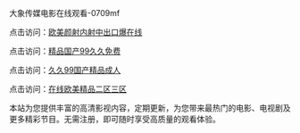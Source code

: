 大象传媒电影在线观看-0709mf

点击访问：<a href="https://heiliaozj3tjd.pages.dev">欧美颜射内射中出口爆在线</a>

点击访问：<a href="https://heiliaoe8ajia.pages.dev">精品国产99久久免费</a>

点击访问：<a href="https://heiliaoxqkkct.pages.dev">久久99国产精品成人</a>

点击访问：<a href="https://heiliaoxwd5i8.pages.dev">在线欧美精品二区三区</a>

本站为您提供丰富的高清影视内容，定期更新，为您带来最热门的电影、电视剧及更多精彩节目。无需注册，即可随时享受高质量的观看体验。

<span style="display:none;">[Canonical link](https://github.com/qz20250709/qz14 ）</span>
